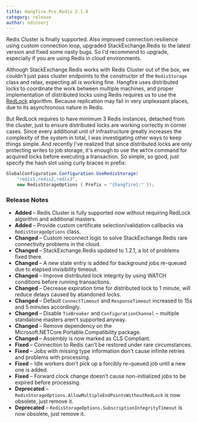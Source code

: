 ```yaml
---
title: Hangfire.Pro.Redis 2.1.0
category: release
author: odinserj
---
```


Redis Cluster is finally supported. Also improved connection resilience using custom connection loop, upgraded StackExchange.Redis to the latest version and fixed some nasty bugs. So I'd recommend to upgrade, especially if you are using Redis in cloud environments.

Although StackExchange.Redis works with Redis Cluster out of the box, we couldn't just pass cluster endpoints to the constructor of the `RedisStorage` class and relax, expecting all is working fine. Hangfire uses distributed locks to coordinate the work between multiple machines, and proper implementation of distributed locks using Redis requires us to use the [RedLock](https://redis.io/topics/distlock) algorithm. Because replication may fail in very unpleasant places, due to its asynchronous nature in Redis.

But RedLock requires to have minimum 3 Redis instances, detached from the cluster, just to ensure distributed locks are working correctly in corner cases. Since every additional unit of infrastructure greatly increases the complexity of the system in total, I was investigating other ways to keep things simple. And recently I've realized that since distributed locks are only protecting writes to job storage, it's enough to use the `WATCH` command for acquired locks before executing a transaction. So simple, so good, just specify the hash slot using curly braces in prefix:

```csharp
GlobalConfiguration.Configuration.UseRedisStorage(
    "redis1,redis2,redis3",
    new RedisStorageOptions { Prefix = "{hangfire}:" });
```

### Release Notes

* **Added** – Redis Cluster is fully supported now without requiring RedLock algorithm and additional masters.
* **Added** – Provide custom certificate selection/validation callbacks via `RedisStorageOptions` class.
* **Changed** – Custom reconnect logic to solve StackExchange.Redis rare connectivity problems in the cloud.
* **Changed** – StackExchange.Redis updated to 1.2.1, a lot of problems fixed there.
* **Changed** – A new state entry is added for background jobs re-queued due to elapsed invisibility timeout.
* **Changed** – Improve distributed lock integrity by using WATCH conditions before running transactions.
* **Changed** – Decrease expiration time for distributed lock to 1 minute, will reduce delays caused by abandoned locks.
* **Changed** – Default `ConnectTimeout` and `ResponseTimeout` increased to 15s and 5 minutes accordingly.
* **Changed** – Disable `TieBreaker` and `ConfigurationChannel` – multiple standalone masters aren't supported anyway.
* **Changed** – Remove dependency on the Microsoft.NETCore.Portable.Compatibility package.
* **Changed** – Assembly is now marked as CLS Compliant.
* **Fixed** – Connection to Redis can't be restored under rare circumstances.
* **Fixed** – Jobs with missing type information don't cause infinite retries and problems with processing.
* **Fixed** – Idle workers don't pick up a forcibly re-queued job until a new one is added.
* **Fixed** – Forward clock change doesn't cause non-initialized jobs to be expired before processing.
* **Deprecated** – `RedisStorageOptions.AllowMultipleEndPointsWithoutRedLock` is now obsolete, just remove it.
* **Deprecated** – `RedisStorageOptions.SubscriptionIntegrityTimeout` is now obsolete, just remove it.

